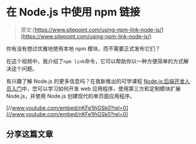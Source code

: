 # 在 Node.js 中使用 npm 链接

> 原文:[https://www.sitepoint.com/using-npm-link-node-js/](https://www.sitepoint.com/using-npm-link-node-js/)

你有没有想过优雅地使用本地 npm 模块，而不需要正式发布它们？

在这个视频中，我介绍了`npm link`命令，它可以帮助你以一种方便简单的方式解决这个问题。

有兴趣了解 Node.js 的更多信息吗？在我新推出的可学课程 [Node.js:后端开发人员入门](https://learnable.com/courses/node-js-an-introduction-2866)中，您可以学习如何开发 web 应用程序，使用第三方和定制模块扩展 Node.js，并使用 Node.js 创建现代的单页面应用程序。

[//www.youtube.com/embed/nKFe1lhGSk0?rel=0](//www.youtube.com/embed/nKFe1lhGSk0?rel=0)

## 分享这篇文章